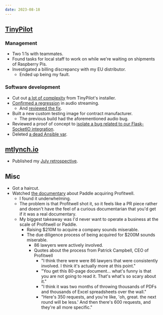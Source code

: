 ```yaml
---
date: 2023-08-18
---
```


## [TinyPilot](https://tinypilotkvm.com)

### Management

- Two 1:1s with teammates.
- Found tasks for local staff to work on while we're waiting on shipments of Raspberry Pis.
- Investigated a billing discrepancy with my EU distributor.
  - Ended up being my fault.

### Software development

- Cut out [a lot of complexity](https://github.com/tiny-pilot/tinypilot/pull/1554) from TinyPilot's installer.
- [Confirmed a regression](https://github.com/tiny-pilot/tinypilot/issues/1567) in audio streaming.
  - And [reviewed the fix](https://github.com/tiny-pilot/tinypilot/pull/1568).
- Built a new custom testing image for contract manufacturer.
  - The previous build had the aforementioned audio bug.
- Reviewed a proof of concept to [isolate a bug related to our Flask-SocketIO integration](https://github.com/tiny-pilot/tinysocket).
- Deleted [a dead Ansible var](https://github.com/tiny-pilot/tinypilot/pull/1569).

## [mtlynch.io](https://mtlynch.io)

- Published my [July retrospective](https://mtlynch.io/retrospectives/2023/08/).

## Misc

- Got a haircut.
- Watched [the documentary](https://www.youtube.com/watch?v=jy7TvWQgQd4) about Paddle acquiring Profitwell.
  - I found it underwhelming.
  - The problem is that Profitwell shot it, so it feels like a PR piece rather and doesn't have the feel of a curious documentarian that you'd get if it was a real documentary.
  - My biggest takeaway was I'd never want to operate a business at the scale of Profitwell or Paddle.
    - Raising $210M to acquire a company sounds miserable.
    - The due diligence process of being acquired for $200M sounds miserable.
      - 86 lawyers were actively involved.
      - Quotes about the process from Patrick Campbell, CEO of Profitwell
        - "I think there were were 86 lawyers that were consistently involved. I think it's actually more at this point."
        - "You get this 80-page document... what's funny is that you are not going to read it. That's what's so scary about it."
        - "I think it was two months of throwing thousands of PDFs and thousands of Excel spreadsheets over the wall."
        - "Here's 350 requests, and you're like, 'oh, great. the next round will be less.' And then there's 600 requests, and they're all more specific."
